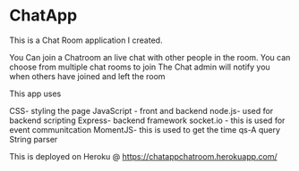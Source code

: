 # ChatApp
This is a Chat Room application I created.

You Can join a Chatroom an live chat with other people in the room.
You can choose from multiple chat rooms to join
The Chat admin will notify you when others have joined and left the room

This app uses

CSS- styling the page
JavaScript - front and backend
node.js- used for backend scripting
Express- backend framework
socket.io - this is used for event communitcation
MomentJS- this is used to get the time
qs-A query String parser 

This is deployed on Heroku @ https://chatappchatroom.herokuapp.com/
